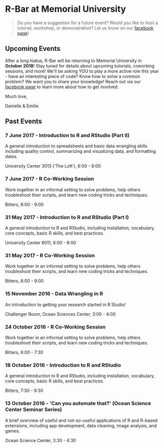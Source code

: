# R-Bar at Memorial University

> Do you have a suggestion for a future event? Would you like to host a tutorial, workshop, or demonstration? Let us know on our [facebook page](https://www.facebook.com/RBarMUN/)! 

## Upcoming Events

After a long hiatus, R-Bar will be returning to Memorial University in **October 2018**! Stay tuned for details about upcoming tutorials, coworking sessions, and more! We'll be asking YOU to play a more active role this year - have an interesting piece of code? Know how to solve a common problem? We want you to share your knowledge! Reach out via our [facebook page](http://www.facebook.com/RBarMUN/) to learn more about how to get involved.

Much love,

Danielle & Emilie

## Past Events

### 7 June 2017 - Introduction to R and RStudio (Part II)

A general introduction to spreadsheets and basic data wrangling skills including quality control, summarizing and visualizing data, and formatting dates.

University Center 3013 ('The Loft'), 6:00 - 8:00

### 7 June 2017 - R Co-Working Session

Work together in an informal setting to solve problems, help others troubleshoot their scripts, and learn new coding tricks and techniques.

Bitters, 8:00 - 9:00

### 31 May 2017 - Introduction to R and RStudio (Part I)

A general introduction to R and RStudio, including installation, vocabulary, core concepts, basic R skills, and best practices.

University Center 6011, 6:00 - 8:00

### 31 May 2017 - R Co-Working Session

Work together in an informal setting to solve problems, help others troubleshoot their scripts, and learn new coding tricks and techniques.

Bitters, 8:00 - 9:00

### 15 November 2016 - Data Wrangling in R

An introduction to getting your research started in R Studio!

Challenger Room, Ocean Sciences Center, 3:00 - 4:00

### 24 October 2016 - R Co-Working Session

Work together in an informal setting to solve problems, help others troubleshoot their scripts, and learn new coding tricks and techniques.

Bitters, 6:00 - 7:30

### 18 October 2016 - Introduction to R and RStudio

A general introduction to R and RStudio, including installation, vocabulary, core concepts, basic R skills, and best practices.

Bitters, 7:30 - 9:30

### 13 October 2016 - 'Can you automate that?' (Ocean Science Center Seminar Series)

A brief overview of useful and not-so-useful applications of R and R-based extensions, including app development, data cleaning, image analysis, and games.

Ocean Science Center, 3:30 - 4:30
